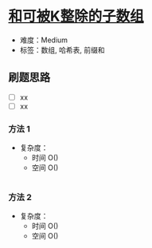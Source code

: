 # [和可被K整除的子数组](https://leetcode-cn.com/problems/subarray-sums-divisible-by-k/)

- 难度：Medium
- 标签：数组, 哈希表, 前缀和

## 刷题思路

- [ ] xx
- [ ] xx

### 方法 1

- 复杂度：
    - 时间 O()
    - 空间 O()

``` js

```

### 方法 2

- 复杂度：
    - 时间 O()
    - 空间 O()

``` js

```
